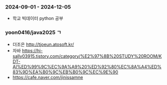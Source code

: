 ### 2024-09-01 - 2024-12-05
- 학교 빅데이터 python 공부

### yoon0416/java2025 ㄱ




- 더조은 http://tjoeun.atosoft.kr/
- 자바 https://hi-sally03915.tistory.com/category/%E2%97%8B%20STUDY%20ROOM/KDT-AI%ED%99%9C%EC%9A%A9%20%ED%92%80%EC%8A%A4%ED%83%9D%EA%B0%9C%EB%B0%9C%EC%9E%90
- https://cafe.naver.com/jinissamne
